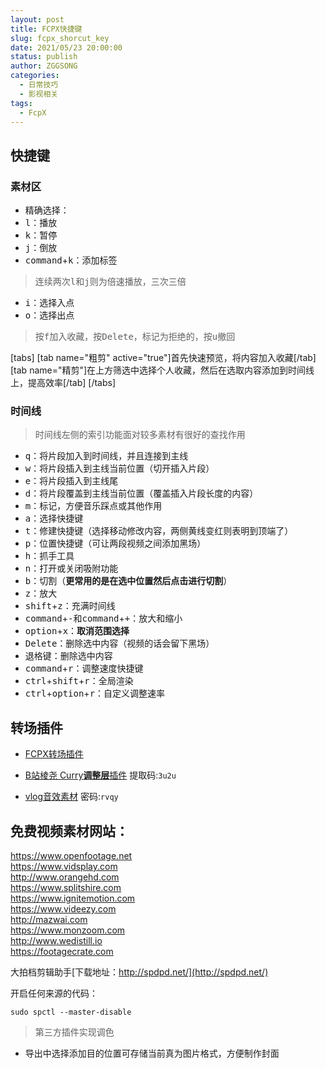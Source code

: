 ```yaml
---
layout: post
title: FCPX快捷键
slug: fcpx_shorcut_key
date: 2021/05/23 20:00:00
status: publish
author: ZGGSONG
categories: 
  - 日常技巧
  - 影视相关
tags: 
  - FcpX
---
```


## 快捷键

### 素材区

- 精确选择：
 - <kbd>l</kbd>：播放
 - <kbd>k</kbd>：暂停
 - <kbd>j</kbd>：倒放
 - <kbd>command</kbd>+<kbd>k</kbd>：添加标签
> 连续两次<kbd>l</kbd>和<kbd>j</kbd>则为倍速播放，三次三倍

- <kbd>i</kbd>：选择入点
- <kbd>o</kbd>：选择出点

> 按<kbd>f</kbd>加入收藏，按<kbd>Delete</kbd>，标记为拒绝的，按<kbd>u</kbd>撤回

[tabs]
[tab name="粗剪" active="true"]首先快速预览，将内容加入收藏[/tab]
[tab name="精剪"]在上方筛选中选择个人收藏，然后在选取内容添加到时间线上，提高效率[/tab]
[/tabs]

### 时间线

> 时间线左侧的索引功能面对较多素材有很好的查找作用

- <kbd>q</kbd>：将片段加入到时间线，并且连接到主线
- <kbd>w</kbd>：将片段插入到主线当前位置（切开插入片段）
- <kbd>e</kbd>：将片段插入到主线尾
- <kbd>d</kbd>：将片段覆盖到主线当前位置（覆盖插入片段长度的内容）
- <kbd>m</kbd>：标记，方便音乐踩点或其他作用
- <kbd>a</kbd>：选择快捷键
- <kbd>t</kbd>：修建快捷键（选择移动修改内容，两侧黄线变红则表明到顶端了）
- <kbd>p</kbd>：位置快捷键（可让两段视频之间添加黑场）
- <kbd>h</kbd>：抓手工具
- <kbd>n</kbd>：打开或关闭吸附功能
- <kbd>b</kbd>：切割（**更常用的是在选中位置然后点击<i class="fa fa-apple"></i>进行切割**）
- <kbd>z</kbd>：放大
- <kbd>shift</kbd>+<kbd>z</kbd>：充满时间线
- <kbd>command</kbd>+<kbd>-</kbd>和<kbd>command</kbd>+<kbd>+</kbd>：放大和缩小
- <kbd>option</kbd>+<kbd>x</kbd>：**取消范围选择**
- <kbd>Delete</kbd>：删除选中内容（视频的话会留下黑场）
- <kbd>退格键</kbd>：删除选中内容
- <kbd>command</kbd>+<kbd>r</kbd>：调整速度快捷键
- <kbd>ctrl</kbd>+<kbd>shift</kbd>+<kbd>r</kbd>：全局渲染
- <kbd>ctrl</kbd>+<kbd>option</kbd>+<kbd>r</kbd>：自定义调整速率

## 转场插件

- [FCPX转场插件](http://www.lookae.com/tag/fcpx%E8%BD%AC%E5%9C%BA%E6%8F%92%E4%BB%B6/)
- [B站棱尧 Curry**调整层**插件](https://pan.baidu.com/s/1ESrjV6gCrUxEJwpnVpDgpg) 提取码:`3u2u`

- [vlog音效素材](https://pan.baidu.com/s/1Jtttu_QTKJtOWXO2odecWA&shfl=sharepset) 密码:`rvqy`

## 免费视频素材网站：
https://www.openfootage.net  
https://www.vidsplay.com  
http://www.orangehd.com  
https://www.splitshire.com  
https://www.ignitemotion.com  
https://www.videezy.com  
http://mazwai.com  
https://www.monzoom.com  
http://www.wedistill.io  
https://footagecrate.com

大拍档剪辑助手[下载地址：http://spdpd.net/](http://spdpd.net/)  


开启任何来源的代码： 
```shell
sudo spctl --master-disable
```

> 第三方插件实现调色

- 导出中选择添加目的位置可存储当前真为图片格式，方便制作封面